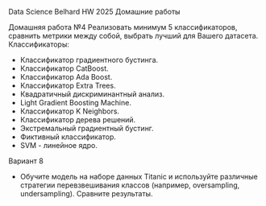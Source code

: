 Data Science Belhard HW 2025
Домашние работы

Домашняя работа №4
Реализовать минимум 5 классификаторов, сравнить метрики между собой, выбрать лучший для Вашего датасета.
Классификаторы:
- Классификатор градиентного бустинга. 
- Классификатор CatBoost. 
- Классификатор Ada Boost. 
- Классификатор Extra Trees. 
- Квадратичный дискриминантный анализ. 	
- Light Gradient Boosting Machine. 
- Классификатор K Neighbors.  
- Классификатор дерева решений. 
- Экстремальный градиентный бустинг.
- Фиктивный классификатор.  
- SVM - линейное ядро.

Вариант 8
- Обучите модель на наборе данных Titanic и используйте различные стратегии перевзвешивания классов (например, oversampling, undersampling). Сравните результаты.